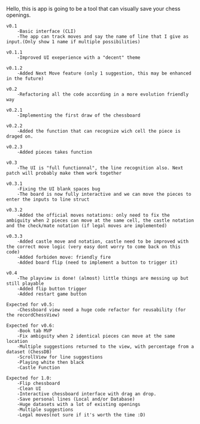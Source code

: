 Hello, this is app is going to be a tool that can visually save your chess openings.


	v0.1  
		-Basic interface (CLI)
		-The app can track moves and say the name of line that I give as input.(Only show 1 name if multiple possibilities)

	v0.1.1 
		-Improved UI exeperience with a "decent" theme
	
	v0.1.2
		-Added Next Move feature (only 1 suggestion, this may be enhanced in the future)

	v0.2 
		-Refactoring all the code according in a more evolution friendly way

	v0.2.1
		-Implementing the first draw of the chessboard

	v0.2.2
		-Added the function that can recognize wich cell the piece is draged on. 

	v0.2.3
		-Added pieces takes function

	v0.3
		-The UI is "full functionnal", the line recognition also. Next patch will probably make them work together
	
	v0.3.1
		-Fixing the UI blank spaces bug
		-The board is now fully interactive and we can move the pieces to enter the inputs to line struct

	v0.3.2 
		-Added the official moves notations: only need to fix the ambiguity when 2 pieces can move at the same cell, the castle notation and the check/mate notation (if legal moves are implemented)
	
	v0.3.3
		-Added castle move and notation, castle need to be improved with the correct move logic (very easy dont worry to come back on this code)
		-Added forbiden move: friendly fire
		-Added board flip (need to implement a button to trigger it)
	
	v0.4
		-The playview is done! (almost) little things are messing up but still playable
		-Added flip button trigger
		-Added restart game button

	Expected for v0.5:
		-Chessboard view need a huge code refactor for reusability (for the recordChessView)
		
	Expected for v0.6:
		-Book tab MVP
		-Fix ambiguity when 2 identical pieces can move at the same location
		-Multiple suggestions returned to the view, with percentage from a dataset (ChessDB)
		-ScrollView for line suggestions
		-Playing white then black 
		-Castle Function

	Expected for 1.0:
		-Flip chessboard
		-Clean UI
		-Interactive chessboard interface with drag an drop.
		-Save personal lines (Local and/or Database) 
		-Huge datasets with a lot of existing openings
		-Multiple suggestions
		-Legal moves(not sure if it's worth the time :D)
	 
